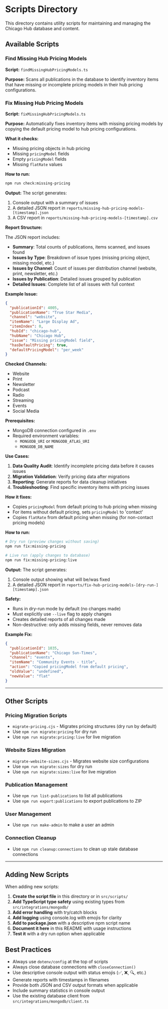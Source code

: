 # Scripts Directory

This directory contains utility scripts for maintaining and managing the Chicago Hub database and content.

## Available Scripts

### Find Missing Hub Pricing Models

**Script:** `findMissingHubPricingModels.ts`

**Purpose:** Scans all publications in the database to identify inventory items that have missing or incomplete pricing models in their hub pricing configurations.

### Fix Missing Hub Pricing Models

**Script:** `fixMissingHubPricingModels.ts`

**Purpose:** Automatically fixes inventory items with missing pricing models by copying the default pricing model to hub pricing configurations.

**What it checks:**
- Missing pricing objects in hub pricing
- Missing `pricingModel` fields
- Empty `pricingModel` fields
- Missing `flatRate` values

**How to run:**
```bash
npm run check:missing-pricing
```

**Output:**
The script generates:
1. Console output with a summary of issues
2. A detailed JSON report in `reports/missing-hub-pricing-models-[timestamp].json`
3. A CSV report in `reports/missing-hub-pricing-models-[timestamp].csv`

**Report Structure:**

The JSON report includes:
- **Summary**: Total counts of publications, items scanned, and issues found
- **Issues by Type**: Breakdown of issue types (missing pricing object, missing model, etc.)
- **Issues by Channel**: Count of issues per distribution channel (website, print, newsletter, etc.)
- **Issues by Publication**: Detailed issues grouped by publication
- **Detailed Issues**: Complete list of all issues with full context

**Example Issue:**
```json
{
  "publicationId": 4005,
  "publicationName": "True Star Media",
  "channel": "website",
  "itemName": "Large Display Ad",
  "itemIndex": 0,
  "hubId": "chicago-hub",
  "hubName": "Chicago Hub",
  "issue": "Missing pricingModel field",
  "hasDefaultPricing": true,
  "defaultPricingModel": "per_week"
}
```

**Checked Channels:**
- Website
- Print
- Newsletter
- Podcast
- Radio
- Streaming
- Events
- Social Media

**Prerequisites:**
- MongoDB connection configured in `.env`
- Required environment variables:
  - `MONGODB_URI` or `MONGODB_ATLAS_URI`
  - `MONGODB_DB_NAME`

**Use Cases:**
1. **Data Quality Audit**: Identify incomplete pricing data before it causes issues
2. **Migration Validation**: Verify pricing data after migrations
3. **Reporting**: Generate reports for data cleanup initiatives
4. **Troubleshooting**: Find specific inventory items with pricing issues

**How it fixes:**
- Copies `pricingModel` from default pricing to hub pricing when missing
- For items without default pricing, sets `pricingModel` to 'contact'
- Copies `flatRate` from default pricing when missing (for non-contact pricing models)

**How to run:**
```bash
# Dry run (preview changes without saving)
npm run fix:missing-pricing

# Live run (apply changes to database)
npm run fix:missing-pricing:live
```

**Output:**
The script generates:
1. Console output showing what will be/was fixed
2. A detailed JSON report in `reports/fix-hub-pricing-models-[dry-run-][timestamp].json`

**Safety:**
- Runs in dry-run mode by default (no changes made)
- Must explicitly use `--live` flag to apply changes
- Creates detailed reports of all changes made
- Non-destructive: only adds missing fields, never removes data

**Example Fix:**
```json
{
  "publicationId": 1035,
  "publicationName": "Chicago Sun-Times",
  "channel": "events",
  "itemName": "Community Events - title",
  "action": "Copied pricingModel from default pricing",
  "oldValue": "undefined",
  "newValue": "flat"
}
```

---

## Other Scripts

### Pricing Migration Scripts
- `migrate-pricing.cjs` - Migrates pricing structures (dry run by default)
- Use `npm run migrate:pricing` for dry run
- Use `npm run migrate:pricing:live` for live migration

### Website Sizes Migration
- `migrate-website-sizes.cjs` - Migrates website size configurations
- Use `npm run migrate:sizes` for dry run
- Use `npm run migrate:sizes:live` for live migration

### Publication Management
- Use `npm run list-publications` to list all publications
- Use `npm run export:publications` to export publications to ZIP

### User Management
- Use `npm run make-admin` to make a user an admin

### Connection Cleanup
- Use `npm run cleanup:connections` to clean up stale database connections

---

## Adding New Scripts

When adding new scripts:

1. **Create the script file** in this directory or in `src/scripts/`
2. **Add TypeScript type safety** using existing types from `src/integrations/mongodb/`
3. **Add error handling** with try/catch blocks
4. **Add logging** using console.log with emojis for clarity
5. **Add to package.json** with a descriptive npm script name
6. **Document it here** in this README with usage instructions
7. **Test it** with a dry run option when applicable

## Best Practices

- Always use `dotenv/config` at the top of scripts
- Always close database connections with `closeConnection()`
- Use descriptive console output with status emojis (✅, ❌, 🔍, etc.)
- Generate reports with timestamps in filenames
- Provide both JSON and CSV output formats when applicable
- Include summary statistics in console output
- Use the existing database client from `src/integrations/mongodb/client.ts`

